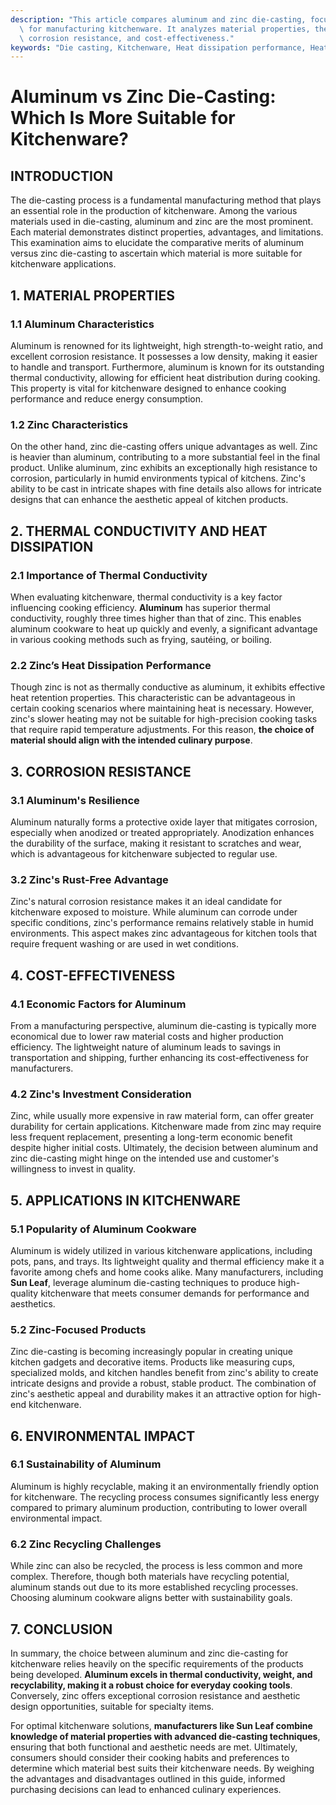 ```yaml
---
description: "This article compares aluminum and zinc die-casting, focusing on their suitability\
  \ for manufacturing kitchenware. It analyzes material properties, thermal conductivity,\
  \ corrosion resistance, and cost-effectiveness."
keywords: "Die casting, Kitchenware, Heat dissipation performance, Heat dissipation efficiency"
---
```

# Aluminum vs Zinc Die-Casting: Which Is More Suitable for Kitchenware?

## INTRODUCTION

The die-casting process is a fundamental manufacturing method that plays an essential role in the production of kitchenware. Among the various materials used in die-casting, aluminum and zinc are the most prominent. Each material demonstrates distinct properties, advantages, and limitations. This examination aims to elucidate the comparative merits of aluminum versus zinc die-casting to ascertain which material is more suitable for kitchenware applications.

## 1. MATERIAL PROPERTIES

### 1.1 Aluminum Characteristics

Aluminum is renowned for its lightweight, high strength-to-weight ratio, and excellent corrosion resistance. It possesses a low density, making it easier to handle and transport. Furthermore, aluminum is known for its outstanding thermal conductivity, allowing for efficient heat distribution during cooking. This property is vital for kitchenware designed to enhance cooking performance and reduce energy consumption.

### 1.2 Zinc Characteristics

On the other hand, zinc die-casting offers unique advantages as well. Zinc is heavier than aluminum, contributing to a more substantial feel in the final product. Unlike aluminum, zinc exhibits an exceptionally high resistance to corrosion, particularly in humid environments typical of kitchens. Zinc's ability to be cast in intricate shapes with fine details also allows for intricate designs that can enhance the aesthetic appeal of kitchen products.

## 2. THERMAL CONDUCTIVITY AND HEAT DISSIPATION

### 2.1 Importance of Thermal Conductivity

When evaluating kitchenware, thermal conductivity is a key factor influencing cooking efficiency. **Aluminum** has superior thermal conductivity, roughly three times higher than that of zinc. This enables aluminum cookware to heat up quickly and evenly, a significant advantage in various cooking methods such as frying, sautéing, or boiling.

### 2.2 Zinc’s Heat Dissipation Performance

Though zinc is not as thermally conductive as aluminum, it exhibits effective heat retention properties. This characteristic can be advantageous in certain cooking scenarios where maintaining heat is necessary. However, zinc's slower heating may not be suitable for high-precision cooking tasks that require rapid temperature adjustments. For this reason, **the choice of material should align with the intended culinary purpose**.

## 3. CORROSION RESISTANCE

### 3.1 Aluminum's Resilience

Aluminum naturally forms a protective oxide layer that mitigates corrosion, especially when anodized or treated appropriately. Anodization enhances the durability of the surface, making it resistant to scratches and wear, which is advantageous for kitchenware subjected to regular use.

### 3.2 Zinc's Rust-Free Advantage

Zinc's natural corrosion resistance makes it an ideal candidate for kitchenware exposed to moisture. While aluminum can corrode under specific conditions, zinc's performance remains relatively stable in humid environments. This aspect makes zinc advantageous for kitchen tools that require frequent washing or are used in wet conditions.

## 4. COST-EFFECTIVENESS

### 4.1 Economic Factors for Aluminum

From a manufacturing perspective, aluminum die-casting is typically more economical due to lower raw material costs and higher production efficiency. The lightweight nature of aluminum leads to savings in transportation and shipping, further enhancing its cost-effectiveness for manufacturers.

### 4.2 Zinc's Investment Consideration

Zinc, while usually more expensive in raw material form, can offer greater durability for certain applications. Kitchenware made from zinc may require less frequent replacement, presenting a long-term economic benefit despite higher initial costs. Ultimately, the decision between aluminum and zinc die-casting might hinge on the intended use and customer's willingness to invest in quality.

## 5. APPLICATIONS IN KITCHENWARE

### 5.1 Popularity of Aluminum Cookware

Aluminum is widely utilized in various kitchenware applications, including pots, pans, and trays. Its lightweight quality and thermal efficiency make it a favorite among chefs and home cooks alike. Many manufacturers, including **Sun Leaf**, leverage aluminum die-casting techniques to produce high-quality kitchenware that meets consumer demands for performance and aesthetics.

### 5.2 Zinc-Focused Products

Zinc die-casting is becoming increasingly popular in creating unique kitchen gadgets and decorative items. Products like measuring cups, specialized molds, and kitchen handles benefit from zinc's ability to create intricate designs and provide a robust, stable product. The combination of zinc's aesthetic appeal and durability makes it an attractive option for high-end kitchenware.

## 6. ENVIRONMENTAL IMPACT

### 6.1 Sustainability of Aluminum

Aluminum is highly recyclable, making it an environmentally friendly option for kitchenware. The recycling process consumes significantly less energy compared to primary aluminum production, contributing to lower overall environmental impact.

### 6.2 Zinc Recycling Challenges

While zinc can also be recycled, the process is less common and more complex. Therefore, though both materials have recycling potential, aluminum stands out due to its more established recycling processes. Choosing aluminum cookware aligns better with sustainability goals.

## 7. CONCLUSION

In summary, the choice between aluminum and zinc die-casting for kitchenware relies heavily on the specific requirements of the products being developed. **Aluminum excels in thermal conductivity, weight, and recyclability, making it a robust choice for everyday cooking tools**. Conversely, zinc offers exceptional corrosion resistance and aesthetic design opportunities, suitable for specialty items. 

For optimal kitchenware solutions, **manufacturers like Sun Leaf combine knowledge of material properties with advanced die-casting techniques**, ensuring that both functional and aesthetic needs are met. Ultimately, consumers should consider their cooking habits and preferences to determine which material best suits their kitchenware needs. By weighing the advantages and disadvantages outlined in this guide, informed purchasing decisions can lead to enhanced culinary experiences.
